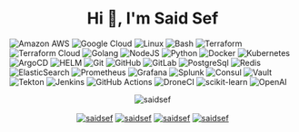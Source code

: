 
<h1 align="center">Hi 👋, I'm Said Sef</h1>

![Amazon AWS](https://img.shields.io/badge/Amazon%20AWS-black?style=flat-square&logo=amazon-aws)
![Google Cloud](https://img.shields.io/badge/Google%20Cloud-black?style=flat-square&logo=google-cloud)
![Linux](https://img.shields.io/badge/-Linux-black?style=flat-square&logo=Linux)
![Bash](https://img.shields.io/badge/-Bash-black?style=flat-square&logo=gnu-bash)
![Terraform](https://img.shields.io/badge/-Terraform-black?style=flat-square&logo=Terraform)
![Terraform Cloud](https://img.shields.io/badge/-Terraform&nbsp;Cloud-black?style=flat-square&logo=Terraform)
![Golang](https://img.shields.io/badge/-Golang-black?style=flat-square&logo=go)
![NodeJS](https://img.shields.io/badge/-NodeJS-black?style=flat-square&logo=node.js) 
![Python](https://img.shields.io/badge/-Python-black?style=flat-square&logo=Python)
![Docker](https://img.shields.io/badge/-Docker-black?style=flat-square&logo=docker)
![Kubernetes](https://img.shields.io/badge/-Kubernetes-black?style=flat-square&logo=Kubernetes)
![ArgoCD](https://img.shields.io/badge/-ArgoCD-black?style=flat-square&logo=argo)
![HELM](https://img.shields.io/badge/-HELM-black?style=flat-square&logo=HELM)
![Git](https://img.shields.io/badge/-Git-black?style=flat-square&logo=git)
![GitHub](https://img.shields.io/badge/-GitHub-black?style=flat-square&logo=github)
![GitLab](https://img.shields.io/badge/-GitLab-black?style=flat-square&logo=gitlab)
![PostgreSql](https://img.shields.io/badge/-PostgreSQL-black?style=flat-square&logo=PostgreSQL)
![Redis](https://img.shields.io/badge/-Redis-black?style=flat-square&logo=Redis)
![ElasticSearch](https://img.shields.io/badge/-ElasticSearch-black?style=flat-square&logo=ElasticSearch)
![Prometheus](https://img.shields.io/badge/-Prometheus-black?style=flat-square&logo=Prometheus)
![Grafana](https://img.shields.io/badge/-Grafana-black?style=flat-square&logo=Grafana)
![Splunk](https://img.shields.io/badge/-Splunk-black?style=flat-square&logo=Splunk)
![Consul](https://img.shields.io/badge/-Consul-black?style=flat-square&logo=Consul)
![Vault](https://img.shields.io/badge/-Vault-black?style=flat-square&logo=Vault)
![Tekton](https://img.shields.io/badge/-Tekton-black?style=flat-square&logo=Tekton)
![Jenkins](https://img.shields.io/badge/-Jenkins-black?style=flat-square&logo=Jenkins)
![GitHub Actions](https://img.shields.io/badge/-GitHub&nbsp;Actions-black?style=flat-square&logo=GitHub-Actions)
![DroneCI](https://img.shields.io/badge/-DroneCI-black?style=flat-square&logo=Drone)
![scikit-learn](https://img.shields.io/badge/-scikit--learn-black?style=flat-square&logo=scikit-learn)
![OpenAI](https://img.shields.io/badge/-OpenAI-black?style=flat-square&logo=OpenAI)

<p align="center"><img align="center" src="https://github-readme-stats.vercel.app/api?username=saidsef&show_icons=true&theme=radical&include_all_commits=true&count_private=true&show=reviews,prs_merged,prs_merged_percentage" alt="saidsef" /></p>

<p align="center">
  <a href="https://twitter.com/saidsef" target="blank"><img align="center" src="https://img.shields.io/badge/-twitter-black?style=for-the-badge&logo=twitter" alt="saidsef"/></a> 
  <a href="https://www.linkedin.com/in/saidsef/" target="blank"><img align="center" src="https://img.shields.io/badge/-linkedin-black?style=for-the-badge&logo=linkedin" alt="saidsef"/></a>
  <a href="https://registry.terraform.io/namespaces/saidsef" target="blank"><img align="center" src="https://img.shields.io/badge/-Terraform-black?style=for-the-badge&logo=Terraform" alt="saidsef"/></a>
  <a href="https://artifacthub.io/packages/search?org=saidsef&sort=relevance&page=1" target="blank"><img align="center" src="https://img.shields.io/badge/-artifacthub-black?style=for-the-badge&logo=artifacthub" alt="saidsef"/></a>
</p>
